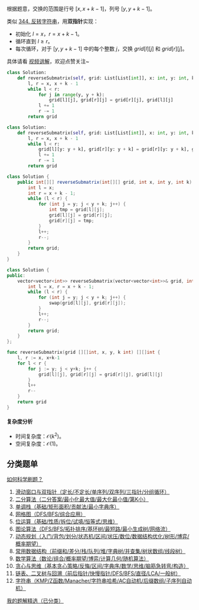 根据题意，交换的范围是行号 $[x,x+k-1]$，列号 $[y,y+k-1]$。

类似 [344. 反转字符串](https://leetcode.cn/problems/reverse-string/)，用**双指针**实现：

- 初始化 $l=x$，$r=x+k-1$。
- 循环直到 $l\ge r$。
- 每次循环，对于 $[y,y+k-1]$ 中的每个整数 $j$，交换 $\textit{grid}[l][j]$ 和 $\textit{grid}[r][j]$。

具体请看 [视频讲解](https://www.bilibili.com/video/BV1QNbNzxEtZ/)，欢迎点赞关注~

```py [sol-Python3]
class Solution:
    def reverseSubmatrix(self, grid: List[List[int]], x: int, y: int, k: int) -> List[List[int]]:
        l, r = x, x + k - 1
        while l < r:
            for j in range(y, y + k):
                grid[l][j], grid[r][j] = grid[r][j], grid[l][j]
            l += 1
            r -= 1
        return grid
```

```py [sol-Python3 整体交换]
class Solution:
    def reverseSubmatrix(self, grid: List[List[int]], x: int, y: int, k: int) -> List[List[int]]:
        l, r = x, x + k - 1
        while l < r:
            grid[l][y: y + k], grid[r][y: y + k] = grid[r][y: y + k], grid[l][y: y + k]
            l += 1
            r -= 1
        return grid
```

```java [sol-Java]
class Solution {
    public int[][] reverseSubmatrix(int[][] grid, int x, int y, int k) {
        int l = x;
        int r = x + k - 1;
        while (l < r) {
            for (int j = y; j < y + k; j++) {
                int tmp = grid[l][j];
                grid[l][j] = grid[r][j];
                grid[r][j] = tmp;
            }
            l++;
            r--;
        }
        return grid;
    }
}
```

```cpp [sol-C++]
class Solution {
public:
    vector<vector<int>> reverseSubmatrix(vector<vector<int>>& grid, int x, int y, int k) {
        int l = x, r = x + k - 1;
        while (l < r) {
            for (int j = y; j < y + k; j++) {
                swap(grid[l][j], grid[r][j]);
            }
            l++;
            r--;
        }
        return grid;
    }
};
```

```go [sol-Go]
func reverseSubmatrix(grid [][]int, x, y, k int) [][]int {
	l, r := x, x+k-1
	for l < r {
		for j := y; j < y+k; j++ {
			grid[l][j], grid[r][j] = grid[r][j], grid[l][j]
		}
		l++
		r--
	}
	return grid
}
```

#### 复杂度分析

- 时间复杂度：$\mathcal{O}(k^2)$。
- 空间复杂度：$\mathcal{O}(1)$。

## 分类题单

[如何科学刷题？](https://leetcode.cn/circle/discuss/RvFUtj/)

1. [滑动窗口与双指针（定长/不定长/单序列/双序列/三指针/分组循环）](https://leetcode.cn/circle/discuss/0viNMK/)
2. [二分算法（二分答案/最小化最大值/最大化最小值/第K小）](https://leetcode.cn/circle/discuss/SqopEo/)
3. [单调栈（基础/矩形面积/贡献法/最小字典序）](https://leetcode.cn/circle/discuss/9oZFK9/)
4. [网格图（DFS/BFS/综合应用）](https://leetcode.cn/circle/discuss/YiXPXW/)
5. [位运算（基础/性质/拆位/试填/恒等式/思维）](https://leetcode.cn/circle/discuss/dHn9Vk/)
6. [图论算法（DFS/BFS/拓扑排序/基环树/最短路/最小生成树/网络流）](https://leetcode.cn/circle/discuss/01LUak/)
7. [动态规划（入门/背包/划分/状态机/区间/状压/数位/数据结构优化/树形/博弈/概率期望）](https://leetcode.cn/circle/discuss/tXLS3i/)
8. [常用数据结构（前缀和/差分/栈/队列/堆/字典树/并查集/树状数组/线段树）](https://leetcode.cn/circle/discuss/mOr1u6/)
9. [数学算法（数论/组合/概率期望/博弈/计算几何/随机算法）](https://leetcode.cn/circle/discuss/IYT3ss/)
10. [贪心与思维（基本贪心策略/反悔/区间/字典序/数学/思维/脑筋急转弯/构造）](https://leetcode.cn/circle/discuss/g6KTKL/)
11. [链表、二叉树与回溯（前后指针/快慢指针/DFS/BFS/直径/LCA/一般树）](https://leetcode.cn/circle/discuss/K0n2gO/)
12. [字符串（KMP/Z函数/Manacher/字符串哈希/AC自动机/后缀数组/子序列自动机）](https://leetcode.cn/circle/discuss/SJFwQI/)

[我的题解精选（已分类）](https://github.com/EndlessCheng/codeforces-go/blob/master/leetcode/SOLUTIONS.md)
